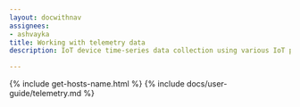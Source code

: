 ```yaml
---
layout: docwithnav
assignees:
- ashvayka
title: Working with telemetry data
description: IoT device time-series data collection using various IoT protocols and Klyff telemetry feature

---
```


{% include get-hosts-name.html %}
{% include docs/user-guide/telemetry.md %}

